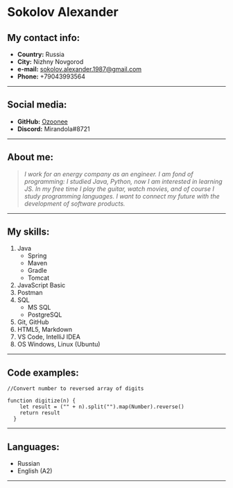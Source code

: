 __Sokolov Alexander__
===

## __My contact info:__
- __Country:__ Russia
- __City:__ Nizhny Novgorod
- __e-mail:__ sokolov.alexander.1987@gmail.com
- __Phone:__ +79043993564

---

## __Social media:__
- __GitHub:__ [Ozoonee](https://github.com/Ozoonee)
- __Discord:__ Mirandola#8721

---

## __About me:__
>_I work for an energy company as an engineer. I am fond of programming: I studied Java, Python, now I am interested in learning JS.
In my free time I play the guitar, watch movies, and of course I study programming languages.
I want to connect my future with the development of software products._

---

## __My skills:__
1. Java
   - Spring
   - Maven
   - Gradle 
   - Tomcat
2. JavaScript Basic
3. Postman
4. SQL 
    - MS SQL
    - PostgreSQL
5. Git, GitHub
6. HTML5, Markdown
7. VS Code, IntelliJ IDEA
8. OS Windows, Linux (Ubuntu)

---

## __Code examples:__
```
//Convert number to reversed array of digits

function digitize(n) {
    let result = ("" + n).split("").map(Number).reverse()
    return result
  }
```
---

## __Languages:__
- Russian
- English (A2)

---